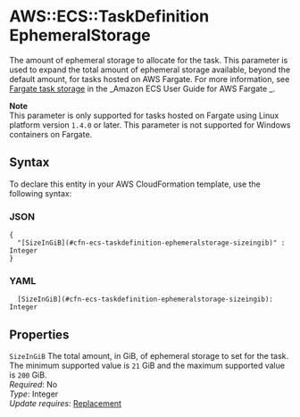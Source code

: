 # AWS::ECS::TaskDefinition EphemeralStorage<a name="aws-properties-ecs-taskdefinition-ephemeralstorage"></a>

The amount of ephemeral storage to allocate for the task\. This parameter is used to expand the total amount of ephemeral storage available, beyond the default amount, for tasks hosted on AWS Fargate\. For more information, see [Fargate task storage](https://docs.aws.amazon.com/AmazonECS/latest/userguide/using_data_volumes.html) in the _Amazon ECS User Guide for AWS Fargate _\.

**Note**  
This parameter is only supported for tasks hosted on Fargate using Linux platform version `1.4.0` or later\. This parameter is not supported for Windows containers on Fargate\.

## Syntax<a name="aws-properties-ecs-taskdefinition-ephemeralstorage-syntax"></a>

To declare this entity in your AWS CloudFormation template, use the following syntax:

### JSON<a name="aws-properties-ecs-taskdefinition-ephemeralstorage-syntax.json"></a>

```
{
  "[SizeInGiB](#cfn-ecs-taskdefinition-ephemeralstorage-sizeingib)" : Integer
}
```

### YAML<a name="aws-properties-ecs-taskdefinition-ephemeralstorage-syntax.yaml"></a>

```
  [SizeInGiB](#cfn-ecs-taskdefinition-ephemeralstorage-sizeingib): Integer
```

## Properties<a name="aws-properties-ecs-taskdefinition-ephemeralstorage-properties"></a>

`SizeInGiB` <a name="cfn-ecs-taskdefinition-ephemeralstorage-sizeingib"></a>
The total amount, in GiB, of ephemeral storage to set for the task\. The minimum supported value is `21` GiB and the maximum supported value is `200` GiB\.  
_Required_: No  
_Type_: Integer  
_Update requires_: [Replacement](https://docs.aws.amazon.com/AWSCloudFormation/latest/UserGuide/using-cfn-updating-stacks-update-behaviors.html#update-replacement)
